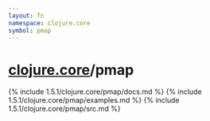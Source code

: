 ```yaml
---
layout: fn
namespace: clojure.core
symbol: pmap
---
```


# [clojure.core](../)/pmap

{% include 1.5.1/clojure.core/pmap/docs.md %}
{% include 1.5.1/clojure.core/pmap/examples.md %}
{% include 1.5.1/clojure.core/pmap/src.md %}

